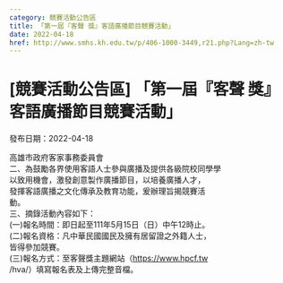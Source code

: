 ```yaml
---
category: 競賽活動公告區
title: 「第一屆『客聲 獎』客語廣播節目競賽活動」
date: 2022-04-18
href: http://www.smhs.kh.edu.tw/p/406-1000-3449,r21.php?Lang=zh-tw
---
```


# [競賽活動公告區] 「第一屆『客聲 獎』客語廣播節目競賽活動」

發布日期：2022-04-18

高雄市政府客家事務委員會  
二、為鼓勵各界使用客語人士參與廣播及提供各級院校同學學  
以致用機會，激發創意製作廣播節目，以培養廣播人才，  
發揮客語廣播之文化傳承及教育功能，爰辦理旨揭競賽活  
動。  
三、摘錄活動內容如下：  
(一)報名時間：即日起至111年5月15日（日）中午12時止。  
(二)報名資格：凡中華民國國民及擁有居留證之外籍人士，  
皆得參加競賽。  
(三)報名方式：至客聲獎主題網站（https://www.hpcf.tw  
/hva/）填寫報名表及上傳完整音檔。

